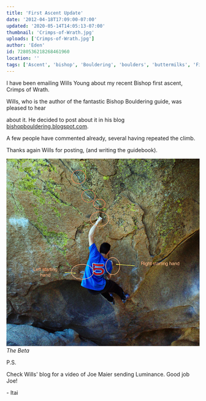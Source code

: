 ```yaml
---
title: 'First Ascent Update'
date: '2012-04-18T17:09:00-07:00'
updated: '2020-05-14T14:05:13-07:00'
thumbnail: 'Crimps-of-Wrath.jpg'
uploads: ['Crimps-of-Wrath.jpg']
author: 'Eden'
id: 7280536218268461960
location: ''
tags: ['Ascent', 'bishop', 'Bouldering', 'boulders', 'buttermilks', 'First']
---
```

I have been emailing Wills Young about my recent Bishop first ascent, Crimps of Wrath.

Wills, who is the author of the fantastic Bishop Bouldering guide, was pleased to hear

about it. He decided to post about it in his blog [bishopbouldering.blogspot.com](http://bishopbouldering.blogspot.com/2012/04/possible-new-v10-on-cave-boulder.html).

A few people have commented already, several having repeated the climb.

Thanks again Wills for posting, (and writing the guidebook).

![image alt](uploads/Crimps-of-Wrath.jpg)*The Beta*

P.S.

Check Wills' blog for a video of Joe Maier sending Luminance. Good job Joe!

\- Itai
